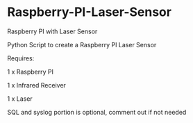 # Raspberry-PI-Laser-Sensor
Raspberry PI with Laser Sensor

Python Script to create a Raspberry PI Laser Sensor

Requires:

1 x Raspberry PI

1 x Infrared Receiver

1 x Laser


SQL and syslog portion is optional, comment out if not needed
